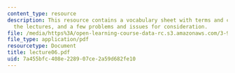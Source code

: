 ```yaml
---
content_type: resource
description: This resource contains a vocabulary sheet with terms and concepts from
  the lectures, and a few problems and issues for consideration.
file: /media/https%3A/open-learning-course-data-rc.s3.amazonaws.com/3-987-human-origins-and-evolution-spring-2006/7a455bfc408e228907ce2a59d682fe10_lecture06.pdf
file_type: application/pdf
resourcetype: Document
title: lecture06.pdf
uid: 7a455bfc-408e-2289-07ce-2a59d682fe10
---
```

